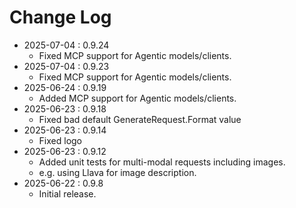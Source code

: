 # Change Log

* 2025-07-04 : 0.9.24
	* Fixed MCP support for Agentic models/clients.
* 2025-07-04 : 0.9.23
	* Fixed MCP support for Agentic models/clients.
* 2025-06-24 : 0.9.19
	* Added MCP support for Agentic models/clients.
* 2025-06-23 : 0.9.18
	* Fixed bad default GenerateRequest.Format value
* 2025-06-23 : 0.9.14
	* Fixed logo
* 2025-06-23 : 0.9.12
	* Added unit tests for multi-modal requests including images.
	* e.g. using Llava for image description.
* 2025-06-22 : 0.9.8
	* Initial release.
